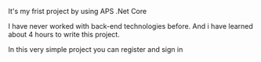 It's my frist project by using APS .Net Core

I have never worked with back-end technologies before.
And i have learned about 4 hours to write this project.

In this very simple project you can register and sign in
